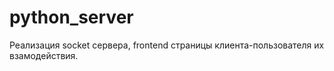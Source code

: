 # python_server
Реализация socket сервера, frontend страницы клиента-пользователя их взамодействия.
